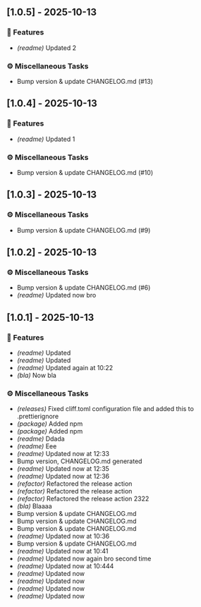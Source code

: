 ## [1.0.5] - 2025-10-13

### 🚀 Features

- *(readme)* Updated 2

### ⚙️ Miscellaneous Tasks

- Bump version & update CHANGELOG.md (#13)
## [1.0.4] - 2025-10-13

### 🚀 Features

- *(readme)* Updated 1

### ⚙️ Miscellaneous Tasks

- Bump version & update CHANGELOG.md (#10)
## [1.0.3] - 2025-10-13

### ⚙️ Miscellaneous Tasks

- Bump version & update CHANGELOG.md (#9)
## [1.0.2] - 2025-10-13

### ⚙️ Miscellaneous Tasks

- Bump version & update CHANGELOG.md (#6)
- *(readme)* Updated now bro
## [1.0.1] - 2025-10-13

### 🚀 Features

- *(readme)* Updated
- *(readme)* Updated
- *(readme)* Updated again at 10:22
- *(bla)* Now bla

### ⚙️ Miscellaneous Tasks

- *(releases)* Fixed cliff.toml configuration file and added this to .prettierignore
- *(package)* Added npm
- *(package)* Added npm
- *(readme)* Ddada
- *(readme)* Eee
- *(readme)* Updated now at 12:33
- Bump version, CHANGELOG.md generated
- *(readme)* Updated now at 12:35
- *(readme)* Updated now at 12:36
- *(refactor)* Refactored the release action
- *(refactor)* Refactored the release action
- *(refactor)* Refactored the release action 2322
- *(bla)* Blaaaa
- Bump version & update CHANGELOG.md
- Bump version & update CHANGELOG.md
- Bump version & update CHANGELOG.md
- *(readme)* Updated now at 10:36
- Bump version & update CHANGELOG.md
- *(readme)* Updated now at 10:41
- *(readme)* Updated now again bro second time
- *(readme)* Updated now at 10:444
- *(readme)* Updated now
- *(readme)* Updated now
- *(readme)* Updated now
- *(readme)* Updated now
